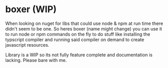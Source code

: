 # boxer (WIP)
When looking on nuget for libs that could use node & npm at run time there didn't seem to be one. So heres boxer (name might change) you can use it to run node or npm commands on the fly to do stuff like installing the typscript compiler and running said compiler on demand to create javascript resources.

Library is a WIP so its not fully feature complete and documentation is lacking. Please bare with me.
